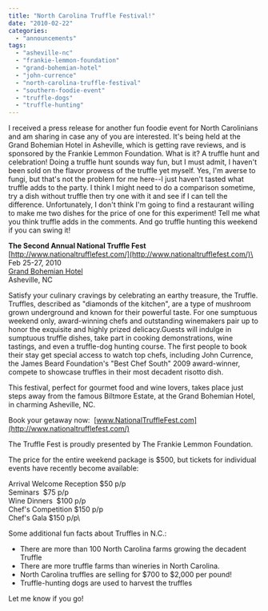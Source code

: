 ```yaml
---
title: "North Carolina Truffle Festival!"
date: "2010-02-22"
categories: 
  - "announcements"
tags: 
  - "asheville-nc"
  - "frankie-lemmon-foundation"
  - "grand-bohemian-hotel"
  - "john-currence"
  - "north-carolina-truffle-festival"
  - "southern-foodie-event"
  - "truffle-dogs"
  - "truffle-hunting"
---
```


I received a press release for another fun foodie event for North Carolinians and am sharing in case any of you are interested. It's being held at the Grand Bohemian Hotel in Asheville, which is getting rave reviews, and is sponsored by the Frankie Lemmon Foundation. What is it? A truffle hunt and celebration! Doing a truffle hunt sounds way fun, but I must admit, I haven't been sold on the flavor prowess of the truffle yet myself. Yes, I'm averse to fungi, but that's not the problem for me here--I just haven't tasted what truffle adds to the party. I think I might need to do a comparison sometime, try a dish without truffle then try one with it and see if I can tell the difference. Unfortunately, I don't think I'm going to find a restaurant willing to make me two dishes for the price of one for this experiment! Tell me what you think truffle adds in the comments. And go truffle hunting this weekend if you can swing it!

**The Second Annual National Truffle Fest**\
[http://www.nationaltrufflefest.com/](http://www.nationaltrufflefest.com/)\
Feb 25-27, 2010\
[Grand Bohemian Hotel](http://www.bohemianhotelasheville.com/)\
Asheville, NC

Satisfy your culinary cravings by celebrating an earthy treasure, the Truffle.  Truffles, described as "diamonds of the kitchen", are a type of mushroom grown underground and known for their powerful taste. For one sumptuous weekend only, award-winning chefs and outstanding winemakers pair up to honor the exquisite and highly prized delicacy.Guests will indulge in sumptuous truffle dishes, take part in cooking demonstrations, wine tastings, and even a truffle-dog hunting course. The first people to book their stay get special access to watch top chefs, including John Currence, the James Beard Foundation's "Best Chef South" 2009 award-winner, compete to showcase truffles in their most decadent risotto dish.

This festival, perfect for gourmet food and wine lovers, takes place just steps away from the famous Biltmore Estate, at the Grand Bohemian Hotel, in charming Asheville, NC.

Book your getaway now:  [www.NationalTruffleFest.com](http://www.nationaltrufflefest.com/)

The Truffle Fest is proudly presented by The Frankie Lemmon Foundation.

The price for the entire weekend package is $500, but tickets for individual events have recently become available:

Arrival Welcome Reception $50 p/p\
Seminars  $75 p/p\
Wine Dinners  $100 p/p\
Chef's Competition $150 p/p\
Chef's Gala $150 p/p\

Some additional fun facts about Truffles in N.C.:

- There are more than 100 North Carolina farms growing the decadent Truffle
- There are more truffle farms than wineries in North Carolina.
- North Carolina truffles are selling for $700 to $2,000 per pound!
- Truffle-hunting dogs are used to harvest the truffles

Let me know if you go!
